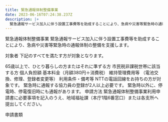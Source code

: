 ```yaml
---
title: 緊急通報体制整備事業
date: 2023-06-16T07:24:38.237Z
description: |+
  緊急通報サービス加入に伴う設置工事費等を助成することにより、急病や災害等緊急時の通報体制の整備を支援します。
---
```

緊急通報体制整備事業
緊急通報サービス加入に伴う設置工事費等を助成することにより、急病や災害等緊急時の通報体制の整備を支援します。

対象者
下記のすべてを満たす方が対象となります。

65歳以上で、ひとり暮らしの方またはそれに準ずる方
市民税非課税世帯に該当する方
個人負担額
基本料金（月額380円＋消費税）
維持管理費用等 （電池交換、修理、登録者変更等）
利用条件・備考等
NTTの電話回線をお持ちの方が対象です。
緊急時に通報する協力員の登録が2人以上必要です。
緊急時以外に、停電時、停電復旧時にも通報があります。
申請方法
緊急通報体制整備事業利用申請書に必要事項を記入のうえ、地域福祉課（本庁1階6番窓口）または各支所へ提出してください。

申請書類